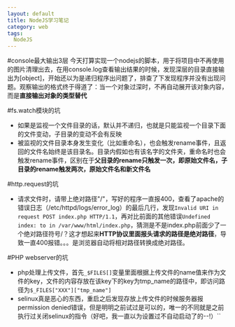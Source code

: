 ```yaml
---
layout: default
title: NodeJS学习笔记
category: web
tags: 
  NodeJS
---
```


#console最大输出3层
今天打算实现一个nodejs的脚本，用于将项目中不再使用的图片清理出去，在用console.log查看输出结果的时候，发现深层的目录直接输出为[object]，开始还以为是递归程序出问题了，排查了下发现程序并没有出现问题。观察输出的格式终于得道了：当一个对象过深时，不再自动展开该对象内容，而是**直接输出对象的类型替代**


#fs.watch模块的坑
+ 如果是监视一个文件目录的话，默认并不递归，也就是只能监视一个目录下面的文件变动，子目录的变动不会有反映
+ 被监视的文件目录本身发生变化（比如重命名），也会触发rename事件，且返回的文件名始终是该目录名。目录内假如也有该名字的文件夹，重命名时也会触发rename事件，区别在于**父目录的rename只触发一次，即原始文件名，子目录的rename触发两次，原始文件名和新文件名**

#http.request的坑
+ 请求文件时，请带上绝对路径"\/"，写好的程序一直报400，查看了apache的错误日志（\/etc\/httpd\/logs\/error_log）的最后几行，发现`Invalid URI in request POST index.php HTTP/1.1`，再对比前面的其他错误`Undefined index: to in /var/www/html/index.php`，猜测是不是index.php前面少了一个绝对路径符号\/？这才想起来**HTTP协议里面报头请求的路径是绝对路径**，导致一直400报错。。。是浏览器自动将相对路径转换成绝对路径。


#PHP webserver的坑
+ php处理上传文件，首先`_$FILES[]`变量里面根据上传文件的name值来作为文件的key，文件的内容存放在该key下的key为tmp\_name的路径中，即访问路径为`$_FILES["XXX"]["tmp_name"]`
+ selinux真是恶心的东西，重启之后发现存放上传文件的时候服务器报permission denied错误，但是明明之前试过是可以的，唯一的不同就是之前执行过关闭selinux的指令（好吧，我一直以为设置过不自动启动了的--!）``
